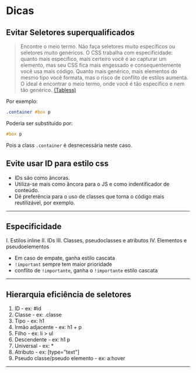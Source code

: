 # Dicas 

## Evitar Seletores superqualificados

> Encontre o meio termo. Não faça seletores muito específicos ou seletores muito genéricos. O CSS trabalha com especificidade: quanto mais específico, mais certeiro você é ao capturar um elemento, mas seu CSS fica mais engessado e consequentemente você usa mais código. Quanto mais genérico, mais elementos do mesmo tipo você formata, mas o risco de conflito de estilos aumenta. O ideal é encontrar o meio termo, onde você é tão específico e nem tão genérico.
> [(Tabless)](https://tableless.com.br/oocss-ou-css-do-jeito-certo/)


Por exemplo:

```css
.container #box p
```

Poderia ser substituído por:

```css
#box p
```

Pois a class `.container` é desnecessária neste caso.

## Evite usar ID para estilo css
- IDs são como âncoras. 
- Utiliza-se mais como âncora para o JS e como indentificador de conteúdo.
- Dê preferência para o uso de classes que torna o código mais reutilizável, por exemplo.

---

## Especificidade

I. Estilos inline
II. IDs
III. Classes, pseudoclasses e atributos
IV. Elementos e pseudoelementos

- Em caso de empate, ganha estilo cascata
- `!important` sempre tem maior prioridade 
- conflito de `!importante`, ganha o `!importante` estilo cascata

---
## Hierarquia eficiência de seletores

1. ID                - ex: #id
2. Classe            - ex: .classe
3. Tipo              - ex: h1
4. Irmão adjacente   - ex: h1 + p
5. Filho             - ex: li > ul
6. Descendente       - ex: h1 p
7. Universal         - ex: *
8. Atributo          - ex: [type="text"]
9. Pseudo classe/pseudo elemento - ex: a:hover


---